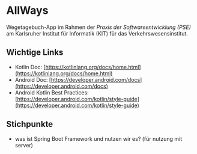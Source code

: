 # AllWays
Wegetagebuch-App im Rahmen der _Praxis der Softwareentwicklung (PSE)_ am Karlsruher Institut für Informatik (KIT) für das Verkehrswesensinstitut.

## Wichtige Links
- Kotlin Doc: [https://kotlinlang.org/docs/home.html](https://kotlinlang.org/docs/home.html)
- Android Doc: [https://developer.android.com/docs](https://developer.android.com/docs)
- Android Kotlin Best Practices: [https://developer.android.com/kotlin/style-guide](https://developer.android.com/kotlin/style-guide)

## Stichpunkte
- was ist Spring Boot Framework und nutzen wir es? (für nutzung mit server)
